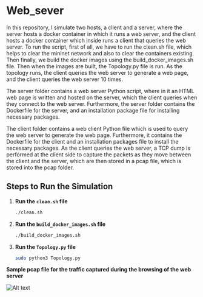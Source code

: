 # Web_sever
In this repository, I simulate two hosts, a client and a server, where the server hosts a docker container in which it runs a web server, and the client hosts a docker container which inside runs a client that queries the web server. To run the script, first of all, we have to run the clean.sh file, which helps to clear the mininet network and also to clear the containers existing. Then finally, we build the docker images using the build_docker_images.sh file. Then when the images are built, the Topology.py file is run. As the topology runs, the client queries the web server to generate a web page, and the client queries the web server 10 times.

The server folder contains a web server Python script, where in it an HTML web page is written and hosted on the server, which the client queries when they connect to the web server. Furthermore, the server folder contains the Dockerfile for the server, and an installation package file for installing necessary packages.

The client folder contains a web client Python file which is used to query the web server to generate the web page. Furthermore, it contains the Dockerfile for the client and an installation packages file to install the necessary packages.
As the client queries the web server, a TCP dump is performed at the client side to capture the packets as they move between the client and the server, which are then stored in a pcap file, which is stored into the pcap folder.

## Steps to Run the Simulation

1. **Run the `clean.sh` file**
   ```bash
   ./clean.sh

2. **Run the `build_docker_images.sh` file**
   ```bash
   ./build_docker_images.sh

3. **Run the `Topology.py` file**
   ```bash
   sudo python3 Topology.py

**Sample pcap file for the traffic captured during the browsing of the web server**

![Alt text](https://github.com/johnsengendo/Web_sever/blob/main/Screenshot%202024-07-01%20003211.png)


